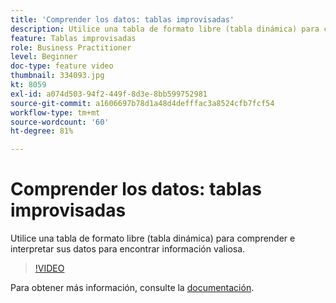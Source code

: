```yaml
---
title: 'Comprender los datos: tablas improvisadas'
description: Utilice una tabla de formato libre (tabla dinámica) para comprender e interpretar sus datos para encontrar información valiosa.
feature: Tablas improvisadas
role: Business Practitioner
level: Beginner
doc-type: feature video
thumbnail: 334093.jpg
kt: 8059
exl-id: a074d503-94f2-449f-8d3e-8bb599752981
source-git-commit: a1606697b78d1a48d4defffac3a8524cfb7fcf54
workflow-type: tm+mt
source-wordcount: '60'
ht-degree: 81%

---
```


# Comprender los datos: tablas improvisadas

Utilice una tabla de formato libre (tabla dinámica) para comprender e interpretar sus datos para encontrar información valiosa.

>[!VIDEO](https://video.tv.adobe.com/v/334093/?quality=12&learn=on)

Para obtener más información, consulte la [documentación](https://experienceleague.adobe.com/docs/analytics/analyze/analysis-workspace/visualizations/freeform-table/freeform-table.html?lang=en).
